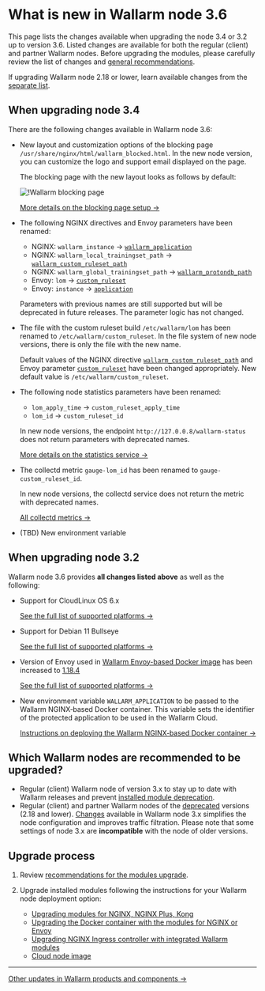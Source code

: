 # What is new in Wallarm node 3.6

This page lists the changes available when upgrading the node 3.4 or 3.2 up to version 3.6. Listed changes are available for both the regular (client) and partner Wallarm nodes. Before upgrading the modules, please carefully review the list of changes and [general recommendations](general-recommendations.md).

If upgrading Wallarm node 2.18 or lower, learn available changes from the [separate list](older-versions/what-is-new.md).

## When upgrading node 3.4

There are the following changes available in Wallarm node 3.6:

* New layout and customization options of the blocking page `/usr/share/nginx/html/wallarm_blocked.html`. In the new node version, you can customize the logo and support email displayed on the page.
    
    The blocking page with the new layout looks as follows by default:

    ![!Wallarm blocking page](../images/configuration-guides/blocking-page-provided-by-wallarm-36.png)

    [More details on the blocking page setup →](TBD)
* The following NGINX directives and Envoy parameters have been renamed:

    * NGINX: `wallarm_instance` → [`wallarm_application`](../admin-en/configure-parameters-en.md#wallarm_application)
    * NGINX: `wallarm_local_trainingset_path` → [`wallarm_custom_ruleset_path`](../admin-en/configure-parameters-en.md#wallarm_custom_ruleset_path)
    * NGINX: `wallarm_global_trainingset_path` → [`wallarm_protondb_path`](../admin-en/configure-parameters-en.md#wallarm_protondb_path)
    * Envoy: `lom` → [`custom_ruleset`](../admin-en/configuration-guides/envoy/fine-tuning.md#request-filtering-settings)
    * Envoy: `instance` → [`application`](../admin-en/configuration-guides/envoy/fine-tuning.md#basic-settings)

    Parameters with previous names are still supported but will be deprecated in future releases. The parameter logic has not changed.
* The file with the custom ruleset build `/etc/wallarm/lom` has been renamed to `/etc/wallarm/custom_ruleset`. In the file system of new node versions, there is only the file with the new name.

    Default values of the NGINX directive [`wallarm_custom_ruleset_path`](../admin-en/configure-parameters-en.md#wallarm_custom_ruleset_path) and Envoy parameter [`custom_ruleset`](../admin-en/configuration-guides/envoy/fine-tuning.md#request-filtering-settings) have been changed appropriately. New default value is `/etc/wallarm/custom_ruleset`.
* The following node statistics parameters have been renamed:

    * `lom_apply_time` → `custom_ruleset_apply_time`
    * `lom_id` → `custom_ruleset_id`

    In new node versions, the endpoint `http://127.0.0.8/wallarm-status` does not return parameters with deprecated names.

    [More details on the statistics service →](../admin-en/configure-statistics-service.md)
* The collectd metric `gauge-lom_id` has been renamed to `gauge-custom_ruleset_id`.

    In new node versions, the collectd service does not return the metric with deprecated names.

    [All collectd metrics →](../admin-en/monitoring/available-metrics.md#nginx-metrics-and-nginx-wallarm-module-metrics)
* (TBD) New environment variable

## When upgrading node 3.2

Wallarm node 3.6 provides **all changes listed above** as well as the following:

* Support for CloudLinux OS 6.x

    [See the full list of supported platforms →](../admin-en/supported-platforms.md)
* Support for Debian 11 Bullseye

    [See the full list of supported platforms →](../admin-en/supported-platforms.md)
* Version of Envoy used in [Wallarm Envoy-based Docker image](../admin-en/installation-guides/envoy/envoy-docker.md) has been increased to [1.18.4](https://www.envoyproxy.io/docs/envoy/latest/version_history/v1.18.4)

    [See the full list of supported platforms →](../admin-en/supported-platforms.md)
* New environment variable `WALLARM_APPLICATION` to be passed to the Wallarm NGINX‑based Docker container. This variable sets the identifier of the protected application to be used in the Wallarm Cloud.

    [Instructions on deploying the Wallarm NGINX‑based Docker container →](../admin-en/installation-docker-en.md)

## Which Wallarm nodes are recommended to be upgraded?

* Regular (client) Wallarm node of version 3.x to stay up to date with Wallarm releases and prevent [installed module deprecation](versioning-policy.md#version-support).
* Regular (client) and partner Wallarm nodes of the [deprecated](versioning-policy.md#version-list) versions (2.18 and lower). [Changes](older-versions/what-is-new.md) available in Wallarm node 3.x simplifies the node configuration and improves traffic filtration. Please note that some settings of node 3.x are **incompatible** with the node of older versions.

## Upgrade process

1. Review [recommendations for the modules upgrade](general-recommendations.md).
2. Upgrade installed modules following the instructions for your Wallarm node deployment option:

      * [Upgrading modules for NGINX, NGINX Plus, Kong](nginx-modules.md)
      * [Upgrading the Docker container with the modules for NGINX or Envoy](docker-container.md)
      * [Upgrading NGINX Ingress controller with integrated Wallarm modules](ingress-controller.md)
      * [Cloud node image](cloud-image.md)

----------

[Other updates in Wallarm products and components →](https://changelog.wallarm.com/)
